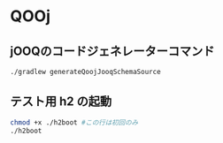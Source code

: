 # QOOj

## jOOQのコードジェネレーターコマンド 

```sh
./gradlew generateQoojJooqSchemaSource
```

## テスト用 h2 の起動

```sh
chmod +x ./h2boot #この行は初回のみ
./h2boot
```
